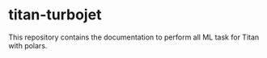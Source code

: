 # titan-turbojet
This repository contains the documentation to perform all ML task for Titan with polars.
